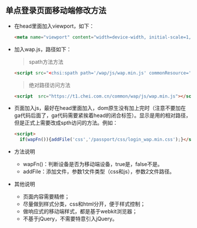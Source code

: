 ## 单点登录页面移动端修改方法

- 在head里面加入viewport，如下：

  ```html
  <meta name="viewport" content="width=device-width, initial-scale=1, maximum-scale=1, user-scalable=no">
  ```


- 加入wap.js，路径如下：

  > spath方法方法

  ```html
  <script src="<chsi:spath path='/wap/js/wap.min.js' commonResource='true'/>"></script>
  ```

  > 绝对路径访问方法

  ```html
  <script  src="https://t1.chei.com.cn/common/wap/js/wap.min.js"></script>
  ```

- 页面加入js，最好在head里面加入，dom原生没有加上完时（注意不要加在ga代码后面了，ga代码需要紧挨着head的闭合标签）。显示是用的相对路径，但是正式上需要改成spth访问的方法。例如：

  ```html
  <script>
    if(wapFn()){addFile('css','/passport/css/login_wap.min.css');}</script>
  ```

- 方法说明

  - wapFn()：判断设备是否为移动端设备，true是，false不是。
  - addFile：添加文件，参数1文件类型（css和js），参数2文件路径。


- 其他说明
  - 页面内容需要精修；
  - 尽量做到样式分类，css和html分开，便于样式控制；
  - 做响应式的移动端样式，都是基于webkit浏览器；
  - 不基于jQuery，不需要特意引入jQuery。

